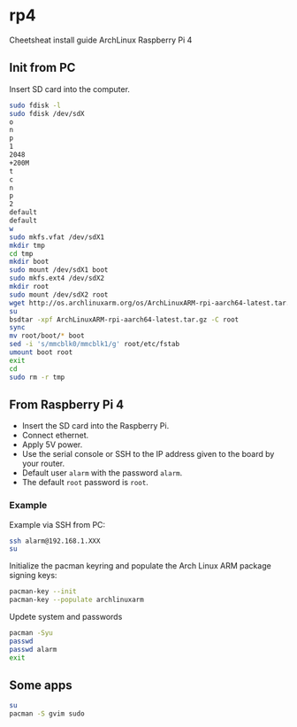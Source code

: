 # rp4
Cheetsheat install guide ArchLinux Raspberry Pi 4

## Init from PC
Insert SD card into the computer.
```bash
sudo fdisk -l
sudo fdisk /dev/sdX
o
n
p
1
2048
+200M
t
c
n
p
2
default
default
w
sudo mkfs.vfat /dev/sdX1
mkdir tmp
cd tmp
mkdir boot
sudo mount /dev/sdX1 boot
sudo mkfs.ext4 /dev/sdX2
mkdir root
sudo mount /dev/sdX2 root
wget http://os.archlinuxarm.org/os/ArchLinuxARM-rpi-aarch64-latest.tar.gz
su
bsdtar -xpf ArchLinuxARM-rpi-aarch64-latest.tar.gz -C root
sync
mv root/boot/* boot
sed -i 's/mmcblk0/mmcblk1/g' root/etc/fstab
umount boot root
exit
cd
sudo rm -r tmp
```

## From Raspberry Pi 4
- Insert the SD card into the Raspberry Pi.
- Connect ethernet.
- Apply 5V power.
- Use the serial console or SSH to the IP address given to the board by your router.
- Default user `alarm` with the password `alarm`.
- The default `root` password is `root`.

### Example
Example via SSH from PC:
```bash
ssh alarm@192.168.1.XXX
su
```
Initialize the pacman keyring and populate the Arch Linux ARM package signing keys:
```bash
pacman-key --init
pacman-key --populate archlinuxarm
```
Updete system and passwords
```bash
pacman -Syu
passwd
passwd alarm
exit
```

## Some apps
```bash
su
pacman -S gvim sudo
```
